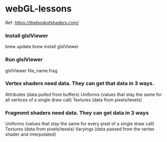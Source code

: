 # webGL-lessons

Ref: https://thebookofshaders.com/

### Install glslViewer

brew update
brew install glslViewer

### Run glslViewer

glslViewer file_name.frag

### Vertex shaders need data. They can get that data in 3 ways.

Attributes (data pulled from buffers)
Uniforms (values that stay the same for all vertices of a single draw call)
Textures (data from pixels/texels)

### Fragment shaders need data. They can get data in 3 ways

Uniforms (values that stay the same for every pixel of a single draw call)
Textures (data from pixels/texels)
Varyings (data passed from the vertex shader and interpolated)
